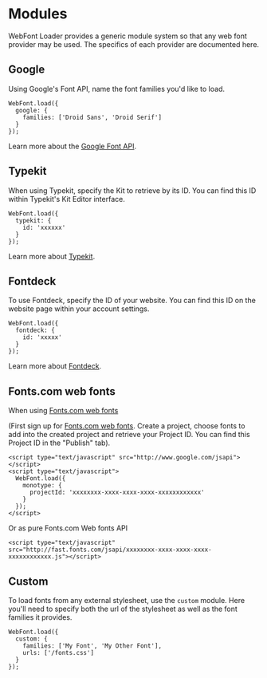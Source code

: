 # Modules

WebFont Loader provides a generic module system so that any web font provider
may be used. The specifics of each provider are documented here.


## Google

Using Google's Font API, name the font families you'd like to load.

    WebFont.load({
      google: {
        families: ['Droid Sans', 'Droid Serif']
      }
    });

Learn more about the [Google Font API][gfontapi].


## Typekit

When using Typekit, specify the Kit to retrieve by its ID. You can find this
ID within Typekit's Kit Editor interface.

    WebFont.load({
      typekit: {
        id: 'xxxxxx'
      }
    });

Learn more about [Typekit][tk].

## Fontdeck

To use Fontdeck, specify the ID of your website. You can find this ID on the
website page within your account settings.

    WebFont.load({
      fontdeck: {
        id: 'xxxxx'
      }
    });

Learn more about [Fontdeck][fd].

## Fonts.com web fonts

When using [Fonts.com web fonts][mtiwfs]

(First sign up for [Fonts.com web fonts][mtiwfs]. Create a project, choose fonts to add into the created project and retrieve your Project ID. You can find this Project ID in the "Publish" tab).

    <script type="text/javascript" src="http://www.google.com/jsapi"></script>
    <script type="text/javascript">
      WebFont.load({
        monotype: {
          projectId: 'xxxxxxxx-xxxx-xxxx-xxxx-xxxxxxxxxxxx'
        }
      });
    </script>

Or as pure Fonts.com Web fonts API

    <script type="text/javascript" src="http://fast.fonts.com/jsapi/xxxxxxxx-xxxx-xxxx-xxxx-xxxxxxxxxxxx.js"></script>

## Custom

To load fonts from any external stylesheet, use the `custom` module. Here you'll
need to specify both the url of the stylesheet as well as the font families it
provides.

    WebFont.load({
      custom: {
        families: ['My Font', 'My Other Font'],
        urls: ['/fonts.css']
      }
    });


[gfontapi]: https://code.google.com/apis/webfonts/docs/getting_started.html
[tk]: http://typekit.com/
[fd]: http://fontdeck.com/
[mtiwfs]: http://webfonts.fonts.com/
